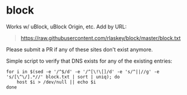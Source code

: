 # block
Works w/ uBlock, uBlock Origin, etc. Add by URL:

> https://raw.githubusercontent.com/rlaskey/block/master/block.txt

Please submit a PR if any of these sites don't exist anymore.

Simple script to verify that DNS exists for any of the existing entries:

```
for i in $(sed -e '/^$/d' -e '/^[\!\[]/d' -e 's/^||//g' -e 's/[\^\/].*//' block.txt | sort | uniq); do
	host $i > /dev/null || echo $i
done
```
